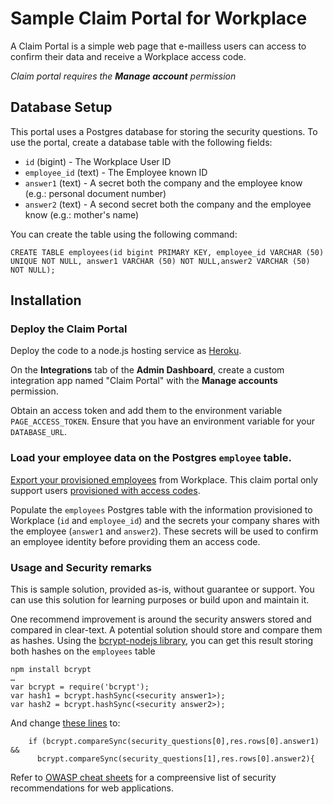 # Sample Claim Portal for Workplace

A Claim Portal is a simple web page that e-mailless users can access to confirm their data and receive a Workplace access code.

*Claim portal requires the **Manage account** permission*

## Database Setup

This portal uses a Postgres database for storing the security questions. To use the portal, create a database table with the following fields:

* `id` (bigint) - The Workplace User ID
* `employee_id` (text) - The Employee known ID 
* `answer1` (text) - A secret both the company and the employee know (e.g.: personal document number)
* `answer2` (text) - A second secret both the company and the employee know (e.g.: mother's name)

You can create the table using the following command:

```
CREATE TABLE employees(id bigint PRIMARY KEY, employee_id VARCHAR (50) UNIQUE NOT NULL, answer1 VARCHAR (50) NOT NULL,answer2 VARCHAR (50) NOT NULL); 
```

## Installation

### Deploy the Claim Portal
Deploy the code to a node.js hosting service as [Heroku](deploy-heroku.md).

On the **Integrations** tab of the **Admin Dashboard**, create a custom integration app named "Claim Portal" with the **Manage accounts** permission.

Obtain an access token and add them to the environment variable `PAGE_ACCESS_TOKEN`. Ensure that you have an environment variable for your `DATABASE_URL`.

### Load your employee data on the Postgres `employee` table. 

[Export your provisioned employees](https://work.workplace.com/help/work/1858663031075098) from Workplace. This claim portal only support users [provisioned with access codes](https://work.workplace.com/help/work/546217199128952). 

Populate the `employees` Postgres table with the information provisioned to Workplace (`id` and `employee_id`) and the secrets your company shares with the employee (`answer1` and `answer2`). These secrets will be used to confirm an employee identity before providing them an access code.

### Usage and Security remarks
This is sample solution, provided as-is, without guarantee or support. You can use this solution for learning purposes or build upon and maintain it.

One recommend improvement is around the security answers stored and compared in clear-text. A potential solution should store and compare them as hashes. Using the [bcrypt-nodejs library](https://www.npmjs.com/package/bcrypt-nodejs), you can get this result storing both hashes on the `employees` table

```
npm install bcrypt
…
var bcrypt = require('bcrypt');
var hash1 = bcrypt.hashSync(<security answer1>);
var hash2 = bcrypt.hashSync(<security answer2>);
```

And change [these lines](https://github.com/fbsamples/workplace-platform-samples/blob/80a2e2ddb6b785dbc46a719e57a69c293c0fa0e4/wp-claim-portal/app/controllers/security_questions.js#L30-L31) to:

```
    if (bcrypt.compareSync(security_questions[0],res.rows[0].answer1) &&
      bcrypt.compareSync(security_questions[1],res.rows[0].answer2){
```

Refer to [OWASP cheat sheets](https://github.com/OWASP/CheatSheetSeries) for a compreensive list of security recommendations for web applications.
